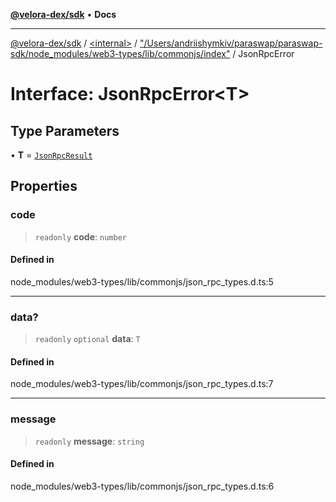 [**@velora-dex/sdk**](../../../../README.md) • **Docs**

***

[@velora-dex/sdk](../../../../globals.md) / [\<internal\>](../../../README.md) / ["/Users/andriishymkiv/paraswap/paraswap-sdk/node\_modules/web3-types/lib/commonjs/index"](../README.md) / JsonRpcError

# Interface: JsonRpcError\<T\>

## Type Parameters

• **T** = [`JsonRpcResult`](../../../type-aliases/JsonRpcResult.md)

## Properties

### code

> `readonly` **code**: `number`

#### Defined in

node\_modules/web3-types/lib/commonjs/json\_rpc\_types.d.ts:5

***

### data?

> `readonly` `optional` **data**: `T`

#### Defined in

node\_modules/web3-types/lib/commonjs/json\_rpc\_types.d.ts:7

***

### message

> `readonly` **message**: `string`

#### Defined in

node\_modules/web3-types/lib/commonjs/json\_rpc\_types.d.ts:6
